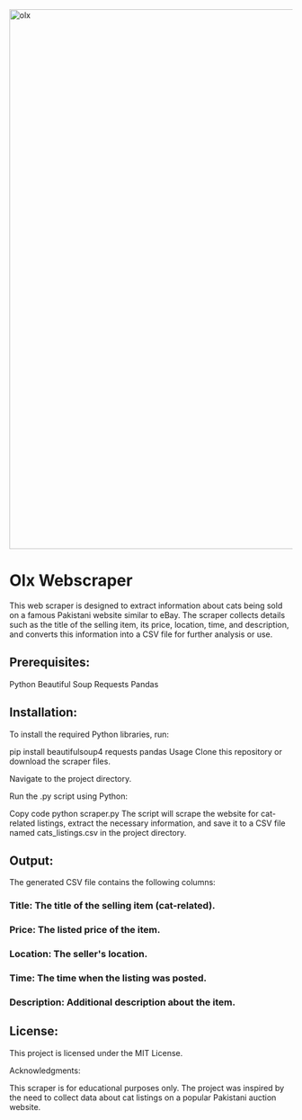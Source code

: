 <img width="960" alt="olx" src="https://github.com/completelyblank/OLX-Scraper/assets/105001837/f0bde0e0-ce06-4972-badc-4288ede79e41">



# Olx Webscraper

This web scraper is designed to extract information about cats being sold on a famous Pakistani website similar to eBay. The scraper collects details such as the title of the selling item, its price, location, time, and description, and converts this information into a CSV file for further analysis or use.

## Prerequisites:

Python 
Beautiful Soup 
Requests 
Pandas 

## Installation:

To install the required Python libraries, run:


pip install beautifulsoup4 requests pandas
Usage
Clone this repository or download the scraper files.

Navigate to the project directory.

Run the .py script using Python:

Copy code
python scraper.py
The script will scrape the website for cat-related listings, extract the necessary information, and save it to a CSV file named cats_listings.csv in the project directory.

## Output:

The generated CSV file contains the following columns:

### Title: The title of the selling item (cat-related).
### Price: The listed price of the item.
### Location: The seller's location.
### Time: The time when the listing was posted.
### Description: Additional description about the item.

## License:
This project is licensed under the MIT License.

Acknowledgments:

This scraper is for educational purposes only.
The project was inspired by the need to collect data about cat listings on a popular Pakistani auction website.
